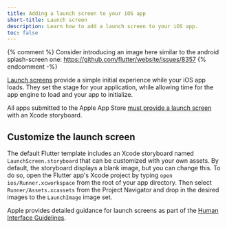 ```yaml
---
title: Adding a launch screen to your iOS app
short-title: Launch screen
description: Learn how to add a launch screen to your iOS app.
toc: false
---
```


{% comment %}
Consider introducing an image here similar to the android splash-screen one:
https://github.com/flutter/website/issues/8357
{% endcomment -%}

[Launch screens][] provide a simple initial experience while your iOS app loads.
They set the stage for your application, while allowing time for the app engine
to load and your app to initialize.

[Launch screens]: {{site.apple-dev}}/design/human-interface-guidelines/launching#Launch-screens

All apps submitted to the Apple App Store
[must provide a launch screen][apple-requirement]
with an Xcode storyboard.

## Customize the launch screen

The default Flutter template includes an Xcode
storyboard named `LaunchScreen.storyboard`
that can be customized with your own assets.
By default, the storyboard displays a blank image,
but you can change this. To do so,
open the Flutter app's Xcode project
by typing `open ios/Runner.xcworkspace`
from the root of your app directory.
Then select `Runner/Assets.xcassets`
from the Project Navigator and
drop in the desired images to the `LaunchImage` image set.

Apple provides detailed guidance for launch screens as
part of the [Human Interface Guidelines][].

[apple-requirement]: {{site.apple-dev}}/documentation/xcode/specifying-your-apps-launch-screen
[Human Interface Guidelines]: {{site.apple-dev}}/design/human-interface-guidelines/patterns/launching#launch-screens

